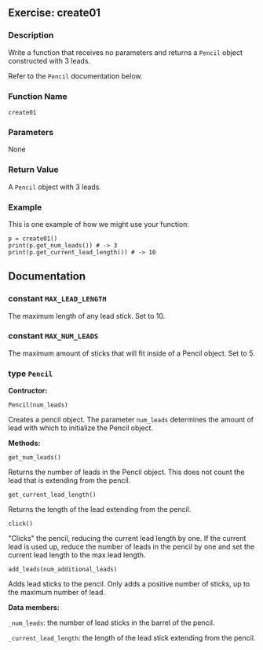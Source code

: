 Exercise: create01
----------------------

### Description

Write a function that receives no parameters and returns a `Pencil` object
constructed with 3 leads.

Refer to the `Pencil` documentation below.

### Function Name

`create01`

### Parameters

None

### Return Value

A `Pencil` object with 3 leads.

### Example

This is one example of how we might use your function:

    p = create01()
    print(p.get_num_leads()) # -> 3
    print(p.get_current_lead_length()) # -> 10

## Documentation

### constant `MAX_LEAD_LENGTH`

The maximum length of any lead stick. Set to 10.

<p></p>

### constant `MAX_NUM_LEADS`

The maximum amount of sticks that will fit inside of a Pencil object. Set to 5.

<p></p>

### type `Pencil`

**Contructor:**

`Pencil(num_leads)`

Creates a pencil object. The parameter `num_leads` determines the amount of lead
with which to initialize the Pencil object.

**Methods:**

`get_num_leads()`

Returns the number of leads in the Pencil object. This does not count the lead
that is extending from the pencil.

`get_current_lead_length()`

Returns the length of the lead extending from the pencil.

`click()`

"Clicks" the pencil, reducing the current lead length by one. If the current
lead is used up, reduce the number of leads in the pencil by one and set the
current lead length to the max lead length.

`add_leads(num_additional_leads)`

Adds lead sticks to the pencil. Only adds a positive number of sticks, up to the
maximum number of lead.

**Data members:**

`_num_leads`: the number of lead sticks in the barrel of the pencil.

`_current_lead_length`: the length of the lead stick extending from the pencil.
